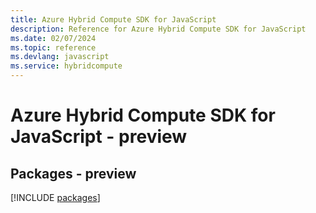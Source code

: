 ```yaml
---
title: Azure Hybrid Compute SDK for JavaScript
description: Reference for Azure Hybrid Compute SDK for JavaScript
ms.date: 02/07/2024
ms.topic: reference
ms.devlang: javascript
ms.service: hybridcompute
---
```

# Azure Hybrid Compute SDK for JavaScript - preview
## Packages - preview
[!INCLUDE [packages](hybrid-compute-index.md)]